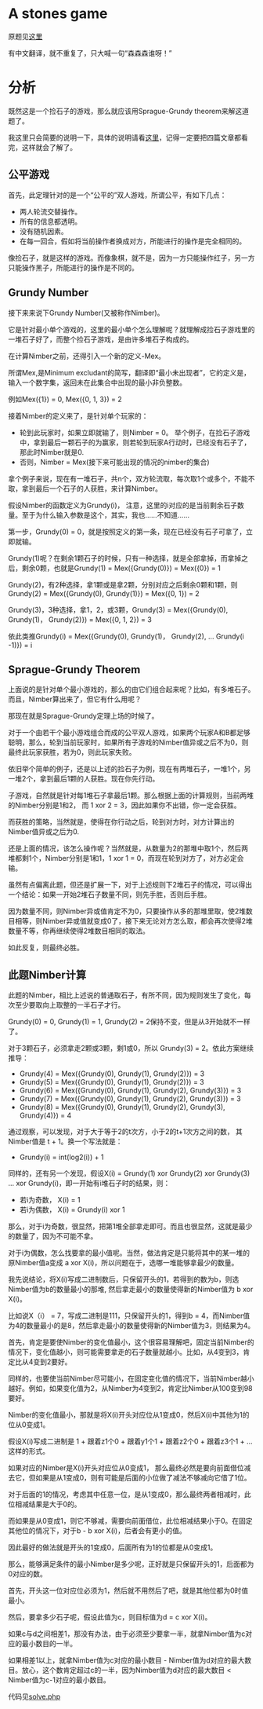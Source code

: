 # A stones game
原题见[这里](https://www.hackerrank.com/challenges/half/problem)

有中文翻译，就不重复了，只大喊一句“森森森谁呀！”

# 分析
既然这是一个捡石子的游戏，那么就应该用Sprague-Grundy theorem来解这道题了。

我这里只会简要的说明一下，具体的说明请看[这里](https://www.geeksforgeeks.org/introduction-to-combinatorial-game-theory/)，记得一定要把四篇文章都看完，这样就会了解了。

## 公平游戏
首先，此定理针对的是一个“公平的”双人游戏，所谓公平，有如下几点：
* 两人轮流交替操作。
* 所有的信息都透明。
* 没有随机因素。
* 在每一回合，假如将当前操作者换成对方，所能进行的操作是完全相同的。

像捡石子，就是这样的游戏。而像象棋，就不是，因为一方只能操作红子，另一方只能操作黑子，所能进行的操作是不同的。

## Grundy Number
接下来来说下Grundy Number(又被称作Nimber)。

它是针对最小单个游戏的，这里的最小单个怎么理解呢？就理解成捡石子游戏里的一堆石子好了，而整个捡石子游戏，是由许多堆石子构成的。

在计算Nimber之前，还得引入一个新的定义-Mex。

所谓Mex,是Minimum excludant的简写，翻译即“最小未出现者”，它的定义是，输入一个数字集，返回未在此集合中出现的最小非负整数。

例如Mex({1}) = 0, Mex({0, 1, 3}) = 2

接着Nimber的定义来了，是针对单个玩家的：
* 轮到此玩家时，如果立即就输了，则Nimber = 0。 举个例子，在捡石子游戏中，拿到最后一颗石子的为赢家，则若轮到玩家A行动时，已经没有石子了，那此时Nimber就是0.
* 否则，Nimber = Mex(接下来可能出现的情况的nimber的集合)

拿个例子来说，现在有一堆石子，共n个，双方轮流取，每次取1个或多个，不能不取，拿到最后一个石子的人获胜，来计算Nimber。

假设Nimber的函数定义为Grundy(i)， 注意，这里的i对应的是当前剩余石子数量。至于为什么输入参数是这个，其实，我也……不知道……

第一步，Grundy(0) = 0，就是按照定义的第一条，现在已经没有石子可拿了，立即就输。

Grundy(1)呢？在剩余1颗石子的时候，只有一种选择，就是全部拿掉，而拿掉之后，剩余0颗，也就是Grundy(1) = Mex({Grundy(0)}) = Mex({0}) = 1

Grundy(2)，有2种选择，拿1颗或是拿2颗，分别对应之后剩余0颗和1颗，则Grundy(2) = Mex({Grundy(0), Grundy(1)}) = Mex({0, 1}) = 2

Grundy(3)，3种选择，拿1，2，或3颗，Grundy(3) = Mex({Grundy(0), Grundy(1)， Grundy(2)}) = Mex({0, 1, 2}) = 3

依此类推Grundy(i) = Mex({Grundy(0), Grundy(1)， Grundy(2), ... Grundy(i -1)}) = i

## Sprague-Grundy Theorem
上面说的是针对单个最小游戏的，那么的由它们组合起来呢？比如，有多堆石子。而且，Nimber算出来了，但它有什么用呢？

那现在就是Sprague-Grundy定理上场的时候了。

对于一个由若干个最小游戏组合而成的公平双人游戏，如果两个玩家A和B都足够聪明，那么，轮到当前玩家时，如果所有子游戏的Nimber值异或之后不为0，则最终此玩家获胜，若为0，则此玩家失败。

依旧举个简单的例子，还是以上述的捡石子为例，现在有两堆石子，一堆1个，另一堆2个，拿到最后1颗的人获胜。现在你先行动。

子游戏，自然就是针对每1堆石子拿最后1颗。那么根据上面的计算规则，当前两堆的Nimber分别是1和2， 而 1 xor 2 = 3，因此如果你不出错，你一定会获胜。

而获胜的策略，当然就是，使得在你行动之后，轮到对方时，对方计算出的Nimber值异或之后为0.

还是上面的情况，该怎么操作呢？当然就是，从数量为2的那堆中取1个，然后两堆都剩1个，Nimber分别是1和1，1 xor 1 = 0，而现在轮到对方了，对方必定会输。

虽然有点偏离此题，但还是扩展一下，对于上述规则下2堆石子的情况，可以得出一个结论：如果一开始2堆石子数量不同，则先手胜，否则后手胜。

因为数量不同，则Nimber异或值肯定不为0，只要操作从多的那堆里取，使2堆数目相等，则Nimber异或值就变成0了，接下来无论对方怎么取，都会再次使得2堆数量不等，你再继续使得2堆数目相同的取法。

如此反复，则最终必胜。

## 此题Nimber计算
此题的Nimber，相比上述说的普通取石子，有所不同，因为规则发生了变化，每次至少要取向上取整的一半石子才行。

Grundy(0) = 0, Grundy(1) = 1, Grundy(2) = 2保持不变，但是从3开始就不一样了。

对于3颗石子，必须拿走2颗或3颗，剩1或0，所以 Grundy(3) = 2。依此方案继续推导：
* Grundy(4) = Mex({Grundy(0), Grundy(1), Grundy(2)}) = 3
* Grundy(5) = Mex({Grundy(0), Grundy(1), Grundy(2)}) = 3
* Grundy(6) = Mex({Grundy(0), Grundy(1), Grundy(2), Grundy(3)}) = 3
* Grundy(7) = Mex({Grundy(0), Grundy(1), Grundy(2), Grundy(3)}) = 3
* Grundy(8) = Mex({Grundy(0), Grundy(1), Grundy(2), Grundy(3), Grundy(4)}) = 4

通过观察，可以发现，对于大于等于2的t次方，小于2的t+1次方之间的数， 其Nimber值是 t + 1。换一个写法就是：
* Grundy(i) = int(log2(i)) + 1

同样的，还有另一个发现，假设X(i) = Grundy(1) xor Grundy(2) xor Grundy(3) ... xor Grundy(i)，即一开始有i堆石子时的结果，则：
* 若i为奇数， X(i) = 1
* 若i为偶数， X(i) = Grundy(i) xor 1

那么，对于i为奇数，很显然，把第1堆全部拿走即可。而且也很显然，这就是最少的数量了，因为不可能不拿。

对于i为偶数，怎么找要拿的最小值呢。当然，做法肯定是只能将其中的某一堆的原Nimber值a变成 a xor X(i)，所以问题在于，选哪一堆能够拿最少的数量。

我先说结论，将X(i)写成二进制数后，只保留开头的1，若得到的数为b，则选Nimber值为b的数量最小的那堆, 然后拿走最小的数量使得新的Nimber值为 b xor X(i)。

比如说X（i） = 7，写成二进制是111，只保留开头的1，得到b = 4，而Nimber值为4的数量最小的是8，然后拿走最小的数量使得新的Nimber值为3，则结果为4。

首先，肯定是要使Nimber的变化值最小，这个很容易理解吧，固定当前Nimber的情况下，变化值越小，则可能需要拿走的石子数量就越小。比如，从4变到3，肯定比从4变到2要好。

同样的，也要使当前Nimber尽可能小，在固定变化值的情况下，当前Nimber越小越好。例如，如果变化值为2，从Nimber为4变到2，肯定比Nimber从100变到98要好。

Nimber的变化值最小，那就是将X(i)开头对应位从1变成0，然后X(i)中其他为1的位从0变成1。

假设X(i)写成二进制是 1 + 跟着z1个0 + 跟着y1个1 + 跟着z2个0 + 跟着z3个1 + ...  这样的形式。

如果对应的Nimber是X(i)开头对应位从0变成1， 那么最终必然是要向前面借位减去它，但如果是从1变成0，则有可能是后面的小位做了减法不够减向它借了1位。

对于后面的1的情况，考虑其中任意一位，是从1变成0，那么最终两者相减时，此位相减结果是大于0的。

而如果是从0变成1，则它不够减，需要向前面借位，此位相减结果小于0。在固定其他位的情况下，对于b - b xor X(i)，后者会有更小的值。

因此最好的做法就是开头的1变成0，后面所有为1的位都是从0变成1。

那么，能够满足条件的最小Nimber是多少呢，正好就是只保留开头的1，后面都为0对应的数。

首先，开头这一位对应位必须为1，然后就不用然后了吧，就是其他位都为0时值最小。

然后，要拿多少石子呢，假设此值为c，则目标值为d = c xor X(i)。

如果c与d之间相差1，那没有办法，由于必须至少要拿一半，就拿Nimber值为c对应的最小数目的一半。

如果相差1以上，就拿Nimber值为c对应的最小数目 - Nimber值为d对应的最大数目。放心，这个数肯定超过c的一半，因为Nimber值为d对应的最大数目 < Nimber值为c-1对应的最小数目。

代码见[solve.php](./solve.php)